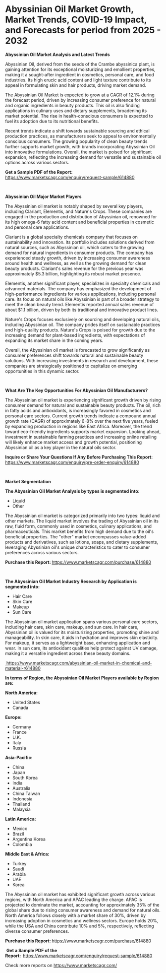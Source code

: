 <p><h1>Abyssinian Oil Market Growth, Market Trends, COVID-19 Impact, and Forecasts for period from 2025 - 2032</h1></p><p><strong>Abyssinian Oil Market Analysis and Latest Trends</strong></p>
<p><p>Abyssinian Oil, derived from the seeds of the Crambe abyssinica plant, is gaining attention for its exceptional moisturizing and emollient properties, making it a sought-after ingredient in cosmetics, personal care, and food industries. Its high erucic acid content and light texture contribute to its appeal in formulating skin and hair products, driving market demand.</p><p>The Abyssinian Oil Market is expected to grow at a CAGR of 12.1% during the forecast period, driven by increasing consumer preference for natural and organic ingredients in beauty products. This oil is also finding applications in culinary uses and dietary supplements, broadening its market potential. The rise in health-conscious consumers is expected to fuel its adoption due to its nutritional benefits.</p><p>Recent trends indicate a shift towards sustainable sourcing and ethical production practices, as manufacturers seek to appeal to environmentally conscious consumers. The growing popularity of clean beauty trends further supports market growth, with brands incorporating Abyssinian Oil into innovative formulations. Overall, the market is poised for significant expansion, reflecting the increasing demand for versatile and sustainable oil options across various sectors.</p></p>
<p><strong>Get a Sample PDF of the Report:&nbsp;</strong> <a href="https://www.marketscagr.com/enquiry/request-sample/614880?utm_campaign=3541&utm_medium=2&utm_source=Github&utm_content=ia&utm_term=24032025&utm_id=abyssinian-oil">https://www.marketscagr.com/enquiry/request-sample/614880</a></p>
<p>&nbsp;</p>
<p><strong>Abyssinian Oil Major Market Players</strong></p>
<p><p>The Abyssinian oil market is notably shaped by several key players, including Clariant, Elementis, and Nature's Crops. These companies are engaged in the production and distribution of Abyssinian oil, renowned for its high omega-6 fatty acid content and beneficial properties in cosmetic and personal care applications.</p><p>Clariant is a global specialty chemicals company that focuses on sustainability and innovation. Its portfolio includes solutions derived from natural sources, such as Abyssinian oil, which caters to the growing demand for natural ingredients in consumer products. The company has experienced steady growth, driven by increasing consumer awareness around health and wellness, as well as the growing demand for clean beauty products. Clariant's sales revenue for the previous year was approximately $5.3 billion, highlighting its robust market presence.</p><p>Elementis, another significant player, specializes in specialty chemicals and advanced materials. The company has emphasized the development of high-performance ingredients for various applications, including personal care. Its focus on natural oils like Abyssinian is part of a broader strategy to meet the clean beauty trend. Elementis reported annual sales revenue of about $1.1 billion, driven by both its traditional and innovative product lines.</p><p>Nature's Crops focuses exclusively on sourcing and developing natural oils, including Abyssinian oil. The company prides itself on sustainable practices and high-quality products. Nature's Crops is poised for growth due to the increasing demand for plant-based ingredients, with expectations of expanding its market share in the coming years.</p><p>Overall, the Abyssinian oil market is forecasted to grow significantly as consumer preferences shift towards natural and sustainable beauty solutions. With increasing investments in research and development, these companies are strategically positioned to capitalize on emerging opportunities in this dynamic sector.</p></p>
<p>&nbsp;</p>
<p><strong>What Are The Key Opportunities For Abyssinian Oil Manufacturers?</strong></p>
<p><p>The Abyssinian oil market is experiencing significant growth driven by rising consumer demand for natural and sustainable beauty products. The oil, rich in fatty acids and antioxidants, is increasingly favored in cosmetics and personal care sectors. Current growth trends indicate a compound annual growth rate (CAGR) of approximately 6-8% over the next five years, fueled by expanding production in regions like East Africa. Moreover, the trend toward eco-friendly ingredients supports market expansion. Looking ahead, investment in sustainable farming practices and increasing online retailing will likely enhance market access and growth potential, positioning Abyssinian oil as a key player in the natural oils sector.</p></p>
<p><strong>Inquire or Share Your Questions If Any Before Purchasing This Report:</strong> <a href="https://www.marketscagr.com/enquiry/pre-order-enquiry/614880?utm_campaign=3541&utm_medium=2&utm_source=Github&utm_content=ia&utm_term=24032025&utm_id=abyssinian-oil">https://www.marketscagr.com/enquiry/pre-order-enquiry/614880</a></p>
<p>&nbsp;</p>
<p><strong>Market Segmentation</strong></p>
<p><strong>The Abyssinian Oil Market Analysis by types is segmented into:</strong></p>
<p><ul><li>Liquid</li><li>Other</li></ul></p>
<p><p>The Abyssinian oil market is categorized primarily into two types: liquid and other markets. The liquid market involves the trading of Abyssinian oil in its raw, fluid form, commonly used in cosmetics, culinary applications, and pharmaceuticals. This market benefits from high demand due to the oil's beneficial properties. The "other" market encompasses value-added products and derivatives, such as lotions, soaps, and dietary supplements, leveraging Abyssinian oil's unique characteristics to cater to consumer preferences across various sectors.</p></p>
<p><strong>Purchase this Report:&nbsp;</strong><a href="https://www.marketscagr.com/purchase/614880?utm_campaign=3541&utm_medium=2&utm_source=Github&utm_content=ia&utm_term=24032025&utm_id=abyssinian-oil">https://www.marketscagr.com/purchase/614880</a></p>
<p>&nbsp;</p>
<p><strong>The Abyssinian Oil Market Industry Research by Application is segmented into:</strong></p>
<p><ul><li>Hair Care</li><li>Skin Care</li><li>Makeup</li><li>Sun Care</li></ul></p>
<p><p>The Abyssinian oil market application spans various personal care sectors, including hair care, skin care, makeup, and sun care. In hair care, Abyssinian oil is valued for its moisturizing properties, promoting shine and manageability. In skin care, it aids in hydration and improves skin elasticity. For makeup, it serves as a lightweight base, enhancing application and wear. In sun care, its antioxidant qualities help protect against UV damage, making it a versatile ingredient across these beauty domains.</p></p>
<p><a href="https://www.marketscagr.com/abyssinian-oil-market-in-chemical-and-material-r614880?utm_campaign=3541&utm_medium=2&utm_source=Github&utm_content=ia&utm_term=24032025&utm_id=abyssinian-oil">&nbsp;https://www.marketscagr.com/abyssinian-oil-market-in-chemical-and-material-r614880</a></p>
<p><strong>In terms of Region, the Abyssinian Oil Market Players available by Region are:</strong></p>
<p>
    <p> <strong> North America: </strong>
        <ul>
            <li>United States</li>
            <li>Canada</li>
        </ul>
        </p> 
    <p> <strong> Europe: </strong>
        <ul>
            <li>Germany</li>
            <li>France</li>
            <li>U.K.</li>
            <li>Italy</li>
            <li>Russia</li>
        </ul>
        </p> 
    <p> <strong> Asia-Pacific: </strong>
        <ul>
            <li>China</li>
            <li>Japan</li>
            <li>South Korea</li>
            <li>India</li>
            <li>Australia</li>
            <li>China Taiwan</li>
            <li>Indonesia</li>
            <li>Thailand</li>
            <li>Malaysia</li>
        </ul>
        </p> 
    <p> <strong> Latin America: </strong>
        <ul>
            <li>Mexico</li>
            <li>Brazil</li>
            <li>Argentina Korea</li>
            <li>Colombia</li>
        </ul>
        </p> 
    <p> <strong> Middle East & Africa: </strong>
        <ul>
            <li>Turkey</li>
            <li>Saudi</li>
            <li>Arabia</li>
            <li>UAE</li>
            <li>Korea</li>
        </ul>
    </p>
    </p>
<p><p>The Abyssinian oil market has exhibited significant growth across various regions, with North America and APAC leading the charge. APAC is projected to dominate the market, accounting for approximately 35% of the global share due to rising consumer awareness and demand for natural oils. North America follows closely with a market share of 30%, driven by increasing adoption in cosmetics and wellness sectors. Europe holds 20%, while the USA and China contribute 10% and 5%, respectively, reflecting diverse consumer preferences.</p></p>
<p><strong>Purchase this Report: </strong><a href="https://www.marketscagr.com/purchase/614880?utm_campaign=3541&utm_medium=2&utm_source=Github&utm_content=ia&utm_term=24032025&utm_id=abyssinian-oil">https://www.marketscagr.com/purchase/614880</a></p>
<p>&nbsp;<strong>Get a Sample PDF of the Report:&nbsp;&nbsp;</strong><a href="https://www.marketscagr.com/enquiry/request-sample/614880?utm_campaign=3541&utm_medium=2&utm_source=Github&utm_content=ia&utm_term=24032025&utm_id=abyssinian-oil">https://www.marketscagr.com/enquiry/request-sample/614880</a></p>
<p><strong></strong></p>
<p>Check more reports on <a href="https://www.marketscagr.com/?utm_campaign=3541&utm_medium=2&utm_source=Github&utm_content=ia&utm_term=24032025&utm_id=abyssinian-oil">https://www.marketscagr.com/</a></p>